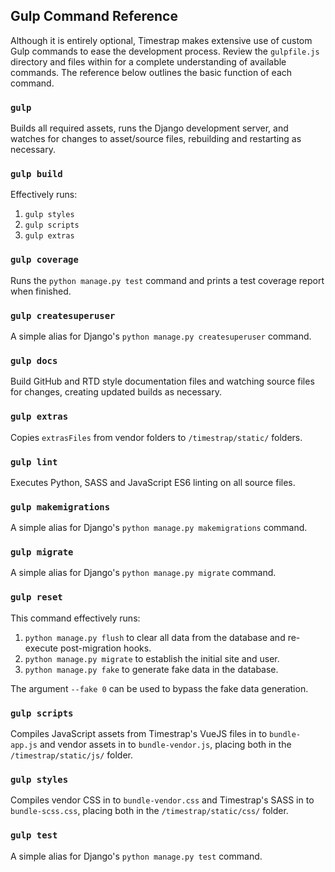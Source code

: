 ## Gulp Command Reference

Although it is entirely optional, Timestrap makes extensive use of custom Gulp
commands to ease the development process. Review the `gulpfile.js` directory 
and files within for a complete understanding of available commands. The 
reference below outlines the basic function of each command.

### `gulp`

Builds all required assets, runs the Django development server, and watches for
changes to asset/source files, rebuilding and restarting as necessary.

### `gulp build`

Effectively runs:

1. `gulp styles`
1. `gulp scripts`
1. `gulp extras`

### `gulp coverage`

Runs the `python manage.py test` command and prints a test coverage report when
finished.

### `gulp createsuperuser`

A simple alias for Django's `python manage.py createsuperuser` command.

### `gulp docs`

Build GitHub and RTD style documentation files and watching source files for 
changes, creating updated builds as necessary.

### `gulp extras`

Copies `extrasFiles` from vendor folders to `/timestrap/static/` folders.

### `gulp lint`

Executes Python, SASS and JavaScript ES6 linting on all source files.

### `gulp makemigrations`

A simple alias for Django's `python manage.py makemigrations` command.

### `gulp migrate`

A simple alias for Django's `python manage.py migrate` command.

### `gulp reset`

This command effectively runs:

1. `python manage.py flush` to clear all data from the database and re-execute
post-migration hooks.
1. `python manage.py migrate` to establish the initial site and user.
1. `python manage.py fake` to generate fake data in the database.

The argument `--fake 0` can be used to bypass the fake data generation.

### `gulp scripts`

Compiles JavaScript assets from Timestrap's VueJS files in to `bundle-app.js` 
and vendor assets in to `bundle-vendor.js`, placing both in the 
`/timestrap/static/js/` folder.

### `gulp styles`

Compiles vendor CSS in to `bundle-vendor.css` and Timestrap's SASS in to 
`bundle-scss.css`, placing both in the `/timestrap/static/css/` folder.

### `gulp test`

A simple alias for Django's `python manage.py test` command.
